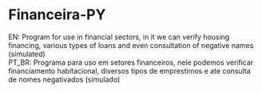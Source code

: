# Financeira-PY
EN: Program for use in financial sectors, in it we can verify housing financing, various types of loans and even consultation of negative names (simulated)                
PT_BR: Programa para uso em setores financeiros, nele podemos verificar financiamento habitacional, diversos tipos de emprestimos e ate consulta de nomes negativados (simulado)
